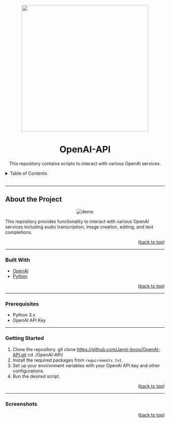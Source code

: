 <div id="top"></div>
<!-- PROJECT LOGO -->
<br />
<div align="center">
    <img src="https://raw.githubusercontent.com/laravel/art/master/logo-lockup/5%20SVG/2%20CMYK/1%20Full%20Color/laravel-logolockup-cmyk-red.svg" width="400">

  <h1 align="center">OpenAI-API</h1>
  <p align="center">
    This repository contains scripts to interact with various OpenAI services.
    <br />
  </p>
</div>

<!-- TABLE OF CONTENTS -->
<details>
  <summary>Table of Contents</summary>
  <ol>
    <li><a href="#about-the-project">About the Project</a></li>
    <li><a href="#built-with">Built With</a></li>
    <li><a href="#prerequisites">Prerequisites</a></li>
    <li><a href="#getting-started">Getting Started</a></li>
    <li><a href="#screenshots">Screenshots</a></li>
  </ol>
</details>
<br>
<hr>

<!-- ABOUT THE PROJECT -->
## About the Project

<div align="center">
    <img src="path_to_screenshot" alt="demo">
</div>

This repository provides functionality to interact with various OpenAI services including audio transcription, image creation, editing, and text completions.

<p align="right">(<a href="#top">back to top</a>)</p>
<hr>

### Built With
* [OpenAI](https://www.openai.com/)
* [Python](https://www.python.org/)

<p align="right">(<a href="#top">back to top</a>)</p>
<hr>

### Prerequisites
* Python 3.x
* OpenAI API Key
<hr>

### Getting Started
1. Clone the repository.
git clone https://github.com/Jamir-boop/OpenAI-API.git
cd ./OpenAI-API/
2. Install the required packages from `requirements.txt`.
3. Set up your environment variables with your OpenAI API key and other configurations.
4. Run the desired script.

<p align="right">(<a href="#top">back to top</a>)</p>
<hr>

### Screenshots
<!-- Add your screenshots here -->

<p align="right">(<a href="#top">back to top</a>)</p>

